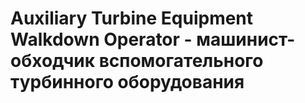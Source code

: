 # Auxiliary Turbine Equipment Walkdown Operator - машинист-обходчик вспомогательного турбинного оборудования
